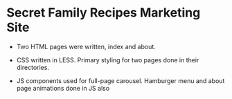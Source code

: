 # Secret Family Recipes Marketing Site

- Two HTML pages were written, index and about.

- CSS written in LESS. Primary styling for two pages done in their directories. 

- JS components used for full-page carousel. Hamburger menu and about page animations done in JS also